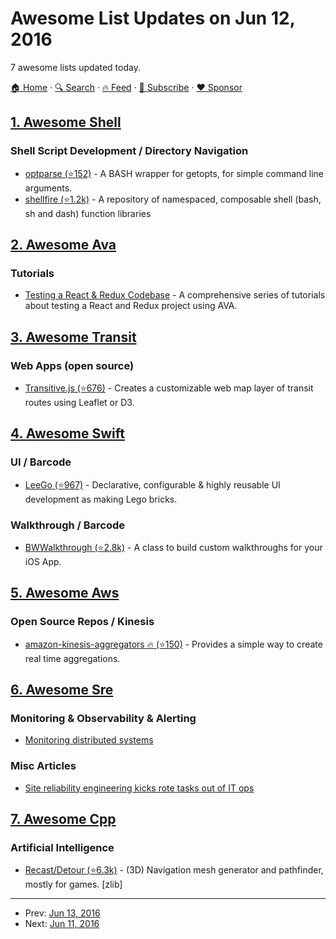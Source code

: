 # Awesome List Updates on Jun 12, 2016

7 awesome lists updated today.

[🏠 Home](/README.md) · [🔍 Search](https://www.trackawesomelist.com/search/) · [🔥 Feed](https://www.trackawesomelist.com/rss.xml) · [📮 Subscribe](https://trackawesomelist.us17.list-manage.com/subscribe?u=d2f0117aa829c83a63ec63c2f&id=36a103854c) · [❤️  Sponsor](https://github.com/sponsors/theowenyoung)



## [1. Awesome Shell](/content/alebcay/awesome-shell/README.md)

### Shell Script Development / Directory Navigation

*   [optparse (⭐152)](https://github.com/nk412/optparse) - A BASH wrapper for getopts, for simple command line arguments.
*   [shellfire (⭐1.2k)](https://github.com/shellfire-dev/shellfire) -  A repository of namespaced, composable shell (bash, sh and dash) function libraries

## [2. Awesome Ava](/content/avajs/awesome-ava/README.md)

### Tutorials

*   [Testing a React & Redux Codebase](http://silvenon.com/testing-react-and-redux/) - A comprehensive series of tutorials about testing a React and Redux project using AVA.

## [3. Awesome Transit](/content/CUTR-at-USF/awesome-transit/README.md)

### Web Apps (open source)

*   [Transitive.js (⭐676)](https://github.com/conveyal/transitive.js) - Creates a customizable web map layer of transit routes using Leaflet or D3.

## [4. Awesome Swift](/content/matteocrippa/awesome-swift/README.md)

### UI / Barcode

*   [LeeGo (⭐967)](https://github.com/wangshengjia/LeeGo) - Declarative, configurable & highly reusable UI development as making Lego bricks.

### Walkthrough / Barcode

*   [BWWalkthrough (⭐2.8k)](https://github.com/ariok/BWWalkthrough) - A class to build custom walkthroughs for your iOS App.

## [5. Awesome Aws](/content/donnemartin/awesome-aws/README.md)

### Open Source Repos / Kinesis

*   [amazon-kinesis-aggregators :fire: (⭐150)](https://github.com/awslabs/amazon-kinesis-aggregators) - Provides a simple way to create real time aggregations.

## [6. Awesome Sre](/content/dastergon/awesome-sre/README.md)

### Monitoring & Observability & Alerting

*   [Monitoring distributed systems](https://www.oreilly.com/ideas/monitoring-distributed-systems)

### Misc Articles

*   [Site reliability engineering kicks rote tasks out of IT ops](http://searchitoperations.techtarget.com/feature/Site-reliability-engineering-kicks-rote-tasks-out-of-IT-ops)

## [7. Awesome Cpp](/content/fffaraz/awesome-cpp/README.md)

### Artificial Intelligence

*   [Recast/Detour (⭐6.3k)](https://github.com/recastnavigation/recastnavigation) - (3D) Navigation mesh generator and pathfinder, mostly for games. \[zlib]

---

- Prev: [Jun 13, 2016](/content/2016/06/13/README.md)
- Next: [Jun 11, 2016](/content/2016/06/11/README.md)